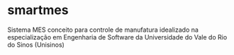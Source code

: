# smartmes
Sistema MES conceito para controle de manufatura idealizado na especialização em Engenharia de Software da Universidade do Vale do Rio do Sinos (Unisinos) 
